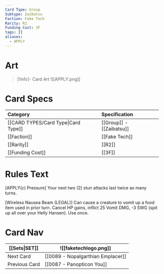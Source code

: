 ```yaml
---
Card Type: Group
Subtype: Zaibatsu
Faction: Fake Tech
Rarity: R2
Funding Cost: 3F
tags: []
aliases:
  - APPLY
---
```

# Art

> [!info]- Card Art
> ![[APPLY.png]]

# Card Specs

| Category | Specification| 
| :--- | :--- |
| [[CARD TYPES/Card Type\|Card Type]] | [[Group]] - [[Zaibatsu]] |  
| [[Faction]] | [[Fake Tech]] |  
| [[Rarity]] | [[R2]] |  
| [[Funding Cost]] | [[3F]] | 

# Rules Text  

[APPLY(c) Pressure] Your next two (2) stun attacks last twice as many turns.  

[Wireless Nausea Beam (LEGAL)] Can cause a creature to vomit up a food item used in prior turn. Cancel HP gains, inflict 25 Vomit DMG, -3 SWG (spit up all over your Helly Hansen). Use once.  

# Card Nav

| [[Sets\|SET]]           | ![[faketechlogo.png]]          |
| ------------- | ------------------------------ |
| Next Card     | [[0089 - Nopalgarthian Emplacer]] |
| Previous Card | [[0087 - Panopticon You]]         |


